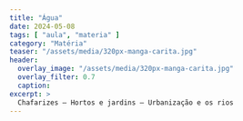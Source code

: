 ```yaml
---
title: "Água"
date: 2024-05-08
tags: [ "aula", "materia" ]
category: "Matéria"
teaser: "/assets/media/320px-manga-carita.jpg"
header:
  overlay_image: "/assets/media/320px-manga-carita.jpg"
  overlay_filter: 0.7
  caption:
excerpt: >
  Chafarizes – Hortos e jardins – Urbanização e os rios
---
```

